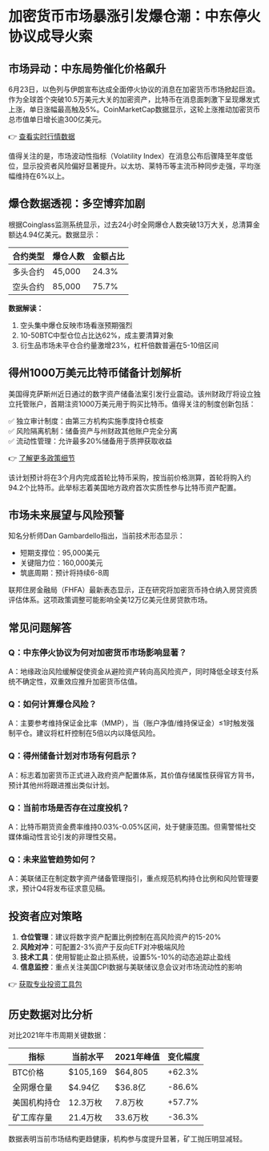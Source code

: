 # 加密货币市场暴涨引发爆仓潮：中东停火协议成导火索

## 市场异动：中东局势催化价格飙升
6月23日，以色列与伊朗宣布达成全面停火协议的消息在加密货币市场掀起巨浪。作为全球首个突破10.5万美元大关的加密资产，比特币在消息面刺激下呈现爆发式上涨，单日涨幅最高触及5%。CoinMarketCap数据显示，这轮上涨推动加密货币总市值单日增长逾300亿美元。

👉 [查看实时行情数据](https://bit.ly/okx_welcome)

值得关注的是，市场波动性指标（Volatility Index）在消息公布后骤降至年度低位，显示投资者风险偏好显著提升。以太坊、莱特币等主流币种同步走强，平均涨幅维持在6%以上。

## 爆仓数据透视：多空博弈加剧
根据Coinglass监测系统显示，过去24小时全网爆仓人数突破13万大关，总清算金额达4.94亿美元。数据显示：

| 合约类型 | 爆仓人数 | 金额占比 |
|---------|----------|----------|
| 多头合约 | 45,000   | 24.3%    |
| 空头合约 | 85,000   | 75.7%    |

**数据解读：**
1. 空头集中爆仓反映市场看涨预期强烈
2. 10-50BTC中型仓位占比达62%，成主要清算对象
3. 衍生品市场未平仓合约量激增23%，杠杆倍数普遍在5-10倍区间

## 得州1000万美元比特币储备计划解析
美国得克萨斯州近日通过的数字资产储备法案引发行业震动。该州财政厅将设立独立托管账户，首期注资1000万美元用于购买比特币。值得关注的制度创新包括：

✅ 独立审计制度：由第三方机构实施季度持仓核查  
✅ 风险隔离机制：储备资产与州财政其他账户完全分离  
✅ 流动性管理：允许最多20%储备用于质押获取收益  

👉 [了解更多政策细节](https://bit.ly/okx_welcome)

该计划预计将在3个月内完成首轮比特币采购，按当前价格测算，首轮将购入约94.2个比特币。此举标志着美国地方政府首次实质性参与比特币资产配置。

## 市场未来展望与风险预警
知名分析师Dan Gambardello指出，当前技术形态显示：
- 短期支撑位：95,000美元
- 关键阻力位：160,000美元
- 筑底周期：预计将持续6-8周

联邦住房金融局（FHFA）最新表态显示，正在研究将加密货币持仓纳入房贷资质评估体系。这项政策调整可能影响全美12万亿美元住房贷款市场。

## 常见问题解答
### Q：中东停火协议为何对加密货币市场影响显著？
A：地缘政治风险缓解促使资金从避险资产转向高风险资产，同时降低全球支付系统不确定性，双重效应推升加密货币估值。

### Q：如何计算爆仓风险？
A：主要参考维持保证金比率（MMP），当（账户净值/维持保证金）≤1时触发强制平仓。建议将杠杆控制在5倍以内以降低风险。

### Q：得州储备计划对市场有何启示？
A：标志着加密货币正式进入政府资产配置体系，其价值存储属性获得官方背书，预计其他州将跟进推出类似计划。

### Q：当前市场是否存在过度投机？
A：比特币期货资金费率维持0.03%-0.05%区间，处于健康范围。但需警惕社交媒体煽动性言论引发的非理性交易。

### Q：未来监管趋势如何？
A：美联储正在制定数字资产储备管理指引，重点规范机构持仓比例和风险管理要求，预计Q4将发布征求意见稿。

## 投资者应对策略
1. **仓位管理**：建议将数字资产配置比例控制在高风险资产的15-20%
2. **风险对冲**：可配置2-3%资产于反向ETF对冲极端风险
3. **技术工具**：使用智能止盈止损系统，设置5%-10%的动态追踪止盈线
4. **信息监控**：重点关注美国CPI数据与美联储议息会议对市场流动性的影响

👉 [获取专业投资工具包](https://bit.ly/okx_welcome)

## 历史数据对比分析
对比2021年牛市周期关键数据：

| 指标         | 当前水平 | 2021年峰值 | 变化幅度 |
|--------------|----------|------------|----------|
| BTC价格      | $105,169 | $64,805    | +62.3%   |
| 全网爆仓量   | $4.94亿  | $36.8亿    | -86.6%   |
| 美国机构持仓 | 12.3万枚 | 7.8万枚    | +57.7%   |
| 矿工库存量   | 21.4万枚 | 33.6万枚   | -36.3%   |

数据表明当前市场结构更趋健康，机构参与度提升显著，矿工抛压明显减轻。